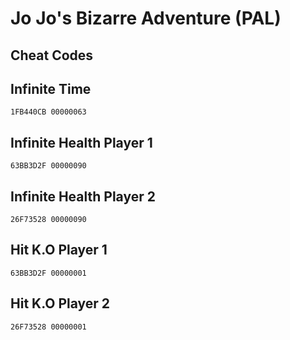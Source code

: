 # Jo Jo's Bizarre Adventure (PAL)

## Cheat Codes

## Infinite Time

```
1FB440CB 00000063

```

## Infinite Health Player 1

```
63BB3D2F 00000090

```

## Infinite Health Player 2

```
26F73528 00000090

```

## Hit K.O Player 1

```
63BB3D2F 00000001

```

## Hit K.O Player 2

```
26F73528 00000001

```

